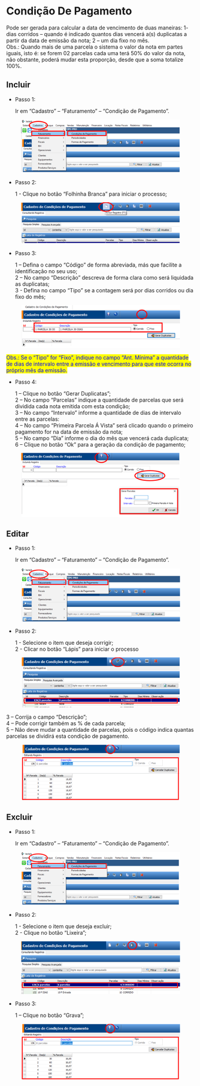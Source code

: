 # Condição De Pagamento

Pode ser gerada para calcular a data de vencimento de duas maneiras: 1- dias corridos – quando é indicado quantos dias vencerá a(s) duplicatas a partir da data de emissão da nota; 2 – um dia fixo no mês.\
Obs.: Quando mais de uma parcela o sistema o valor da nota em partes iguais, isto é: se forem 02 parcelas cada uma terá 50% do valor da nota, não obstante, poderá mudar esta proporção, desde que a soma totalize 100%.

## Incluir

*   Passo 1:

    Ir em “Cadastro” – “Faturamento” – “Condição de Pagamento”.

<figure><img src="../../../.gitbook/assets/image (565).png" alt=""><figcaption></figcaption></figure>

*   Passo 2:

    1 - Clique no botão “Folhinha Branca” para iniciar o processo;

<figure><img src="../../../.gitbook/assets/image (566).png" alt=""><figcaption></figcaption></figure>

*   Passo 3:

    1 – Defina o campo “Código” de forma abreviada, más que facilite a identificação no seu uso;\
    2 – No campo “Descrição” descreva de forma clara como será liquidada as duplicatas;\
    3 - Defina no campo “Tipo” se a contagem será por dias corridos ou dia fixo do mês;

<figure><img src="../../../.gitbook/assets/image (567).png" alt=""><figcaption></figcaption></figure>

<mark style="color:blue;">Obs.: Se o “Tipo” for “Fixo”, indique no campo “Ant. Mínima” a quantidade de dias de intervalo entre a emissão e vencimento para que este ocorra no próprio mês da emissão.</mark>

*   Passo 4:

    1 – Clique no botão “Gerar Duplicatas”;\
    2 – No campo “Parcelas” indique a quantidade de parcelas que será dividida cada nota emitida com esta condição;\
    3 – No campo “Intervalo” informe a quantidade de dias de intervalo entre as parcelas:\
    4 – No campo “Primeira Parcela Á Vista” será clicado quando o primeiro pagamento for na data de emissão da nota;\
    5 – No campo “Dia” informe o dia do mês que vencerá cada duplicata;\
    6 – Clique no botão “Ok” para a geração da condição de pagamento;

<figure><img src="../../../.gitbook/assets/image (568).png" alt=""><figcaption></figcaption></figure>

## Editar

*   Passo 1:

    Ir em “Cadastro” – “Faturamento” – “Condição de Pagamento”.

<figure><img src="../../../.gitbook/assets/image (569).png" alt=""><figcaption></figcaption></figure>

*   Passo 2:

    1 - Selecione o item que deseja corrigir;\
    2 - Clicar no botão “Lápis” para iniciar o processo

<figure><img src="../../../.gitbook/assets/image (571).png" alt=""><figcaption></figcaption></figure>

3 – Corrija o campo “Descrição”;\
4 – Pode corrigir também as % de cada parcela;\
5 – Não deve mudar a quantidade de parcelas, pois o código indica quantas parcelas se dividirá esta condição de pagamento.

<figure><img src="../../../.gitbook/assets/image (572).png" alt=""><figcaption></figcaption></figure>

## Excluir

*   Passo 1:

    Ir em “Cadastro” – “Faturamento” – “Condição de Pagamento”.

<figure><img src="../../../.gitbook/assets/image (573).png" alt=""><figcaption></figcaption></figure>

*   Passo 2:

    1 - Selecione o item que deseja excluir;\
    2 - Clique no botão “Lixeira”;

<figure><img src="../../../.gitbook/assets/image (574).png" alt=""><figcaption></figcaption></figure>

*   Passo 3:

    1 – Clique no botão “Grava”;

<figure><img src="../../../.gitbook/assets/image (575).png" alt=""><figcaption></figcaption></figure>
